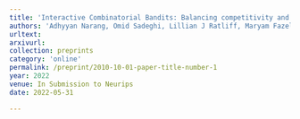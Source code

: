 ```yaml
---
title: 'Interactive Combinatorial Bandits: Balancing competitivity and complementarity'
authors: 'Adhyyan Narang, Omid Sadeghi, Lillian J Ratliff, Maryam Fazel, Jeff Bilmes'
urltext:
arxivurl:
collection: preprints
category: 'online'
permalink: /preprint/2010-10-01-paper-title-number-1
year: 2022
venue: In Submission to Neurips
date: 2022-05-31

---
```



